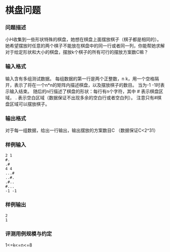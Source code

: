 # 棋盘问题



### 问题描述

小H收集到一些形状特殊的棋盘，她想在棋盘上面摆放棋子（棋子都是相同的）。她希望摆放时任意的两个棋子不能放在棋盘中的同一行或者同一列，你能帮她求解对于给定形状和大小的棋盘，摆放k个棋子的所有可行的摆放方案数C嘛？



### 输入格式

输入含有多组测试数据。
每组数据的第一行是两个正整数，n k，用一个空格隔开，表示了将在一个n*n的矩阵内描述棋盘，以及摆放棋子的数目。
当为-1 -1时表示输入结束。
随后的n行描述了棋盘的形状：每行有n个字符，其中 # 表示棋盘区域， . 表示空白区域（数据保证不出现多余的空白行或者空白列）。
注意只有#棋盘区域可以摆放棋子。



### 输出格式

对于每一组数据，给出一行输出，输出摆放的方案数目C （数据保证C<2^31）



### 样例输入

```
2 1
#.
.#
4 4
...#
..#.
.#..
#...
-1 -1
```



### 样例输出

```
2
1
```



### 评测用例规模与约定

1<=k<=n<=8



